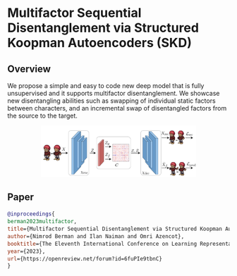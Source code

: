 # Multifactor Sequential Disentanglement via Structured Koopman Autoencoders (SKD)

## Overview
We propose a simple and easy to code new deep model that is fully unsupervised and it supports multifactor disentanglement. We showcase new disentangling abilities such as swapping of individual static factors between characters, and an incremental swap of disentangled factors from the source to the target.

<div align=center><img src="fig/KAE_arch.png" width="70%"></div>

## Paper
```bibtex
@inproceedings{
berman2023multifactor,
title={Multifactor Sequential Disentanglement via Structured Koopman Autoencoders},
author={Nimrod Berman and Ilan Naiman and Omri Azencot},
booktitle={The Eleventh International Conference on Learning Representations },
year={2023},
url={https://openreview.net/forum?id=6fuPIe9tbnC}
}
```
